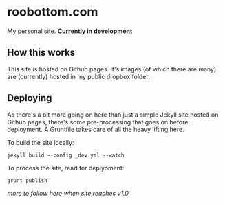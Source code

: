 # roobottom.com
My personal site. **Currently in development**

## How this works
This site is hosted on Github pages. It's images (of which there are many) are (currently) hosted in my public dropbox folder. 

## Deploying
As there's a bit more going on here than just a simple Jekyll site hosted on Github pages, there's some pre-processing that goes on before deployment. A Gruntfile takes care of all the heavy lifting here.

To build the site locally:

`jekyll build --config _dev.yml --watch`

To process the site, read for deplyoment:

`grunt publish`

_more to follow here when site reaches v1.0_
